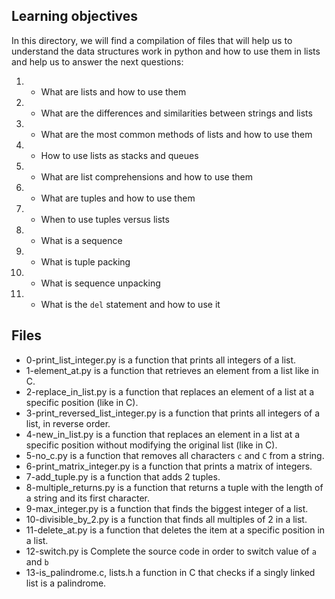 ## Learning objectives

In this directory, we will find a compilation of files that will help us to understand the data structures work in python and how to use them in lists and help us to answer the next questions:

 1. -   What are lists and how to use them
 2. -   What are the differences and similarities between strings and lists
 3. -   What are the most common methods of lists and how to use them
 4. -   How to use lists as stacks and queues
 5. -   What are list comprehensions and how to use them
 6. -   What are tuples and how to use them
 7. -   When to use tuples versus lists
 8. -   What is a sequence
 9. -   What is tuple packing
 10. -   What is sequence unpacking
 11. -   What is the  `del`  statement and how to use it

## Files

 - 0-print_list_integer.py is a function that prints all integers of a list.
 - 1-element_at.py is a function that retrieves an element from a list like in C.
 - 2-replace_in_list.py is a function that replaces an element of a list at a specific position (like in C).
 - 3-print_reversed_list_integer.py is a function that prints all integers of a list, in reverse order.
 - 4-new_in_list.py is a function that replaces an element in a list at a specific position without modifying the original list (like in C).
 - 5-no_c.py is a function that removes all characters `c` and `C` from a string.
 - 6-print_matrix_integer.py is a function that prints a matrix of integers.
 - 7-add_tuple.py is a function that adds 2 tuples.
 - 8-multiple_returns.py is a function that returns a tuple with the length of a string and its first character.
 - 9-max_integer.py is a function that finds the biggest integer of a list.
 - 10-divisible_by_2.py is a function that finds all multiples of 2 in a list.
 - 11-delete_at.py is a function that deletes the item at a specific position in a list.
 - 12-switch.py is Complete the source code in order to switch value of `a` and `b`
 - 13-is_palindrome.c, lists.h a function in C that checks if a singly linked list is a palindrome.